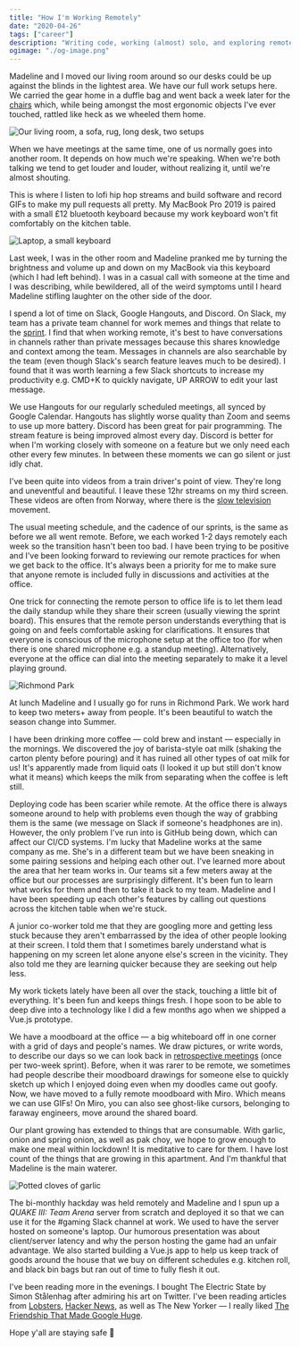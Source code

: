 ```yaml
---
title: "How I'm Working Remotely"
date: "2020-04-26"
tags: ["career"]
description: "Writing code, working (almost) solo, and exploring remote-life during the UK lockdown."
ogimage: "./og-image.png"
---
```


Madeline and I moved our living room around so our desks could be up against the blinds in the lightest area. We have our full work setups here. We carried the gear home in a duffle bag and went back a week later for the [chairs](https://en.wikipedia.org/wiki/Aeron_chair) which, while being amongst the most ergonomic objects I've ever touched, rattled like heck as we wheeled them home.

![Our living room, a sofa, rug, long desk, two setups](living-room.jpg)

When we have meetings at the same time, one of us normally goes into another room. It depends on how much we're speaking. When we're both talking we tend to get louder and louder, without realizing it, until we're almost shouting.

This is where I listen to lofi hip hop streams and build software and record GIFs to make my pull requests all pretty. My MacBook Pro 2019 is paired with a small £12 bluetooth keyboard because my work keyboard won't fit comfortably on the kitchen table.

![Laptop, a small keyboard](laptop.png)

Last week, I was in the other room and Madeline pranked me by turning the brightness and volume up and down on my MacBook via this keyboard (which I had left behind). I was in a casual call with someone at the time and I was describing, while bewildered, all of the weird symptoms until I heard Madeline stifling laughter on the other side of the door.

I spend a lot of time on Slack, Google Hangouts, and Discord. On Slack, my team has a private team channel for work memes and things that relate to the [sprint](https://en.wikipedia.org/wiki/Scrum_Sprint). I find that when working remote, it's best to have conversations in channels rather than private messages because this shares knowledge and context among the team. Messages in channels are also searchable by the team (even though Slack's search feature leaves much to be desired). I found that it was worth learning a few Slack shortcuts to increase my productivity e.g. CMD+K to quickly navigate, UP ARROW to edit your last message.

We use Hangouts for our regularly scheduled meetings, all synced by Google Calendar. Hangouts has slightly worse quality than Zoom and seems to use up more battery. Discord has been great for pair programming. The stream feature is being improved almost every day. Discord is better for when I'm working closely with someone on a feature but we only need each other every few minutes. In between these moments we can go silent or just idly chat.

I've been quite into videos from a train driver's point of view. They're long and uneventful and beautiful. I leave these 12hr streams on my third screen. These videos are often from Norway, where there is the [slow television](https://en.wikipedia.org/wiki/Slow_television) movement.

The usual meeting schedule, and the cadence of our sprints, is the same as before we all went remote. Before, we each worked 1-2 days remotely each week so the transition hasn't been too bad. I have been trying to be positive and I've been looking forward to reviewing our remote practices for when we get back to the office. It's always been a priority for me to make sure that anyone remote is included fully in discussions and activities at the office.

One trick for connecting the remote person to office life is to let them lead the daily standup while they share their screen (usually viewing the sprint board). This ensures that the remote person understands everything that is going on and feels comfortable asking for clarifications. It ensures that everyone is conscious of the microphone setup at the office too (for when there is one shared microphone e.g. a standup meeting). Alternatively, everyone at the office can dial into the meeting separately to make it a level playing ground.

![Richmond Park](richmond-park.jpg)

At lunch Madeline and I usually go for runs in Richmond Park. We work hard to keep two meters+ away from people. It's been beautiful to watch the season change into Summer.

I have been drinking more coffee — cold brew and instant — especially in the mornings. We discovered the joy of barista-style oat milk (shaking the carton plenty before pouring) and it has ruined all other types of oat milk for us! It's apparently made from liquid oats (I looked it up but still don't know what it means) which keeps the milk from separating when the coffee is left still.

Deploying code has been scarier while remote. At the office there is always someone around to help with problems even though the way of grabbing them is the same (we message on Slack if someone's headphones are in). However, the only problem I've run into is GitHub being down, which can affect our CI/CD systems. I'm lucky that Madeline works at the same company as me. She's in a different team but we have been sneaking in some pairing sessions and helping each other out. I've learned more about the area that her team works in. Our teams sit a few meters away at the office but our processes are surprisingly different. It's been fun to learn what works for them and then to take it back to my team. Madeline and I have been speeding up each other's features by calling out questions across the kitchen table when we're stuck.

A junior co-worker told me that they are googling more and getting less stuck because they aren't embarrassed by the idea of other people looking at their screen. I told them that I sometimes barely understand what is happening on my screen let alone anyone else's screen in the vicinity. They also told me they are learning quicker because they are seeking out help less.

My work tickets lately have been all over the stack, touching a little bit of everything. It's been fun and keeps things fresh. I hope soon to be able to deep dive into a technology like I did a few months ago when we shipped a Vue.js prototype.

We have a moodboard at the office — a big whiteboard off in one corner with a grid of days and people's names. We draw pictures, or write words, to describe our days so we can look back in [retrospective meetings](https://en.wikipedia.org/wiki/Scrum_(software_development)#Sprint_retrospective) (once per two-week sprint). Before, when it was rarer to be remote, we sometimes had people describe their moodboard drawings for someone else to quickly sketch up which I enjoyed doing even when my doodles came out goofy. Now, we have moved to a fully remote moodboard with Miro. Which means we can use GIFs! On Miro, you can also see ghost-like cursors, belonging to faraway engineers, move around the shared board.

Our plant growing has extended to things that are consumable. With garlic, onion and spring onion, as well as pak choy, we hope to grow enough to make one meal within lockdown! It is meditative to care for them. I have lost count of the things that are growing in this apartment. And I'm thankful that Madeline is the main waterer.

![Potted cloves of garlic](plants.jpg)

The bi-monthly hackday was held remotely and Madeline and I spun up a _QUAKE III: Team Arena_ server from scratch and deployed it so that we can use it for the #gaming Slack channel at work. We used to have the server hosted on someone's laptop. Our humorous presentation was about client/server latency and why the person hosting the game had an unfair advantage. We also started building a Vue.js app to help us keep track of goods around the house that we buy on different schedules e.g. kitchen roll, and black bin bags but ran out of time to fully flesh it out.

I've been reading more in the evenings. I bought The Electric State by Simon Stålenhag after admiring his art on Twitter. I've been reading articles from [Lobsters](https://lobste.rs/), [Hacker News](https://news.ycombinator.com/), as well as The New Yorker — I really liked [The Friendship That Made Google Huge](https://www.newyorker.com/magazine/2018/12/10/the-friendship-that-made-google-huge).

Hope y'all are staying safe 👋

